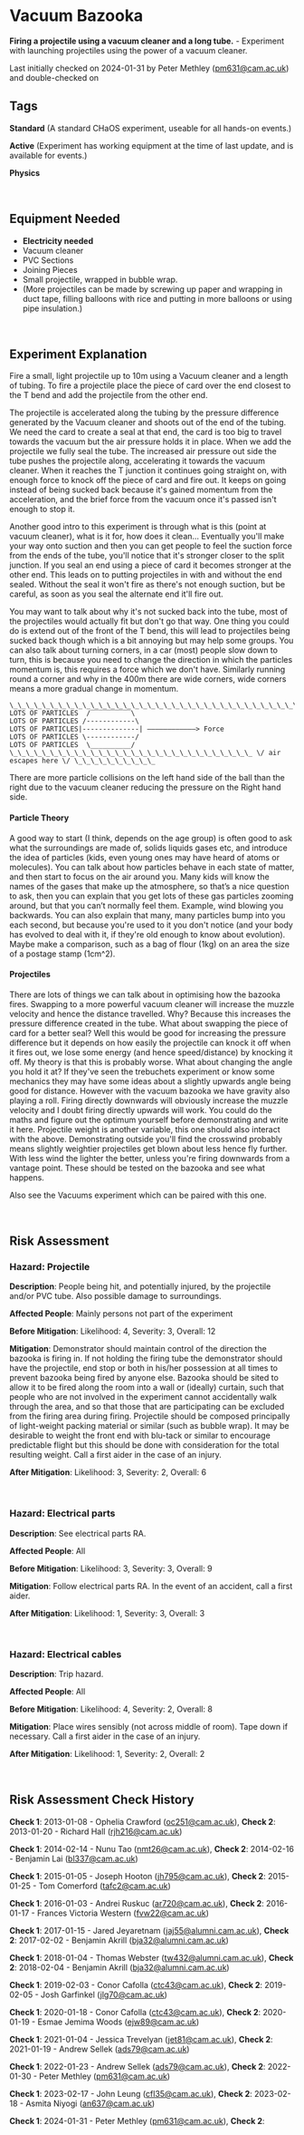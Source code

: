 # Vacuum Bazooka

**Firing a projectile using a vacuum cleaner and a long tube.** - Experiment with launching projectiles using the power of a vacuum cleaner. 

Last initially checked on 2024-01-31 by Peter Methley (pm631@cam.ac.uk) and double-checked on 

## Tags
<!--- Start Tags (DO NOT REMOVE THIS COMMENT) --->

**Standard** (A standard CHaOS experiment, useable for all hands-on events.)

**Active** (Experiment has working equipment at the time of last update, and is available for events.)

**Physics**
<!--- End Tags (DO NOT REMOVE THIS COMMENT) --->

<br/>

## Equipment Needed 
- **Electricity needed**
- Vacuum cleaner
- PVC Sections
- Joining Pieces
- Small projectile, wrapped in bubble wrap.
- (More projectiles can be made by screwing up paper and wrapping in duct tape, filling balloons with rice and putting in more balloons or using pipe insulation.)

<br/>

## Experiment Explanation 

Fire a small, light projectile up to 10m using a Vacuum cleaner and a length of tubing. To fire a projectile place the piece of card over the end closest to the T bend and add the projectile from the other end.

The projectile is accelerated along the tubing by the pressure difference generated by the Vacuum cleaner and shoots out of the end of the tubing. We need the card to create a seal at that end, the card is too big to travel towards the vacuum but the air pressure holds it in place. When we add the projectile we fully seal the tube. The increased air pressure out side the tube pushes the projectile along, accelerating it towards the vacuum cleaner. When it reaches the T junction it continues going straight on, with enough force to knock off the piece of card and fire out. It keeps on going instead of being sucked back because it's gained momentum from the acceleration, and the brief force from the vacuum once it's passed isn't enough to stop it. 

Another good intro to this experiment is through what is this (point at vacuum cleaner), what is it for, how does it clean... Eventually you'll make your way onto suction and then you can get people to feel the suction force from the ends of the tube, you'll notice that it's stronger closer to the split junction. If you seal an end using a piece of card it becomes stronger at the other end. This leads on to putting projectiles in with and without the end sealed. Without the seal it won't fire as there's not enough suction, but be careful, as soon as you seal the alternate end it'll fire out.

You may want to talk about why it's not sucked back into the tube, most of the projectiles would actually fit but don't go that way. One thing you could do is extend out of the front of the T bend, this will lead to projectiles being sucked back though which is a bit annoying but may help some groups. You can also talk about turning corners, in a car (most) people slow down to turn, this is because you need to change the direction in which the particles momentum is, this requires a force which we don't have. Similarly running round a corner and why in the 400m there are wide corners, wide corners means a more gradual change in momentum. 

```
\_\_\_\_\_\_\_\_\_\_\_\_\_\_\_\_\_\_\_\_\_\_\_\_\_\_\_\_\_\_\_\_\_\_\_\_\_\_\_\_\_\_\_\_\_\_\_\_\_\_\_\_
LOTS OF PARTICLES  /‾‾‾‾‾‾‾‾‾‾\
LOTS OF PARTICLES /------------\
LOTS OF PARTICLES|--------------| ――――――――――――> Force
LOTS OF PARTICLES \------------/
LOTS OF PARTICLES  \__________/
\_\_\_\_\_\_\_\_\_\_\_\_\_\_\_\_\_\_\_\_\_\_\_\_\_\_\_\_\_\_ \/ air escapes here \/ \_\_\_\_\_\_\_\_\_\_
```

There are more particle collisions on the left hand side of the ball than the right due to the vacuum cleaner reducing the pressure on the Right hand side.

#### Particle Theory
A good way to start (I think, depends on the age group) is often good to ask what the surroundings are made of, solids liquids gases etc, and introduce the idea of particles (kids, even young ones may have heard of atoms or molecules). You can talk about how particles behave in each state of matter, and then start to focus on the air around you. Many kids will know the names of the gases that make up the atmosphere, so that’s a nice question to ask, then you can explain that you get lots of these gas particles zooming around, but that you can’t normally feel them. Example, wind blowing you backwards. You can also explain that many, many particles bump into you each second, but because you're used to it you don't notice (and your body has evolved to deal with it, if they're old enough to know about evolution). Maybe make a comparison, such as a bag of flour (1kg) on an area the size of a postage stamp (1cm^2).

#### Projectiles
There are lots of things we can talk about in optimising how the bazooka fires.
Swapping to a more powerful vacuum cleaner will increase the muzzle velocity and hence the distance travelled. Why? Because this increases the pressure difference created in the tube. 
What about swapping the piece of card for a better seal? Well this would be good for increasing the pressure difference but it depends on how easily the projectile can knock it off when it fires out, we lose some energy (and hence speed/distance) by knocking it off. My theory is that this is probably worse.
What about changing the angle you hold it at? If they've seen the trebuchets experiment or know some mechanics they may have some ideas about a slightly upwards angle being good for distance. However with the vacuum bazooka we have gravity also playing a roll. Firing directly downwards will obviously increase the muzzle velocity and I doubt firing directly upwards will work. You could do the maths and figure out the optimum yourself before demonstrating and write it here.
Projectile weight is another variable, this one should also interact with the above. Demonstrating outside you'll find the crosswind probably means slightly weightier projectiles get blown about less hence fly further. With less wind the lighter the better, unless you're firing downwards from a vantage point.
These should be tested on the bazooka and see what happens.



Also see the Vacuums experiment which can be paired with this one. 


<br/>

## Risk Assessment

### **Hazard**: Projectile

**Description**: People being hit, and potentially injured, by the projectile and/or PVC tube. Also possible damage to surroundings.

**Affected People**: Mainly persons not part of the experiment

**Before Mitigation**: Likelihood: 4, Severity: 3, Overall: 12

**Mitigation**: Demonstrator should maintain control of the direction the bazooka is firing in.
If not holding the firing tube the demonstrator should have the projectile, end stop or both in his/her possession at all times to prevent bazooka being fired by anyone else.
Bazooka should be sited to allow it to be fired along the room into a wall or (ideally) curtain, such that people who are not involved in the experiment cannot accidentally walk through the area, and so that those that are participating can be excluded from the firing area during firing.
Projectile should be composed principally of light-weight packing material or similar (such as bubble wrap). It may be desirable to weight the front end with blu-tack or similar to encourage predictable flight but this should be done with consideration for the total resulting weight.
Call a first aider in the case of an injury.

**After Mitigation**: Likelihood: 3, Severity: 2, Overall: 6

<br/>

### **Hazard**: Electrical parts

**Description**: See electrical parts RA.

**Affected People**: All

**Before Mitigation**: Likelihood: 3, Severity: 3, Overall: 9

**Mitigation**: Follow electrical parts RA.
In the event of an accident, call a first aider.

**After Mitigation**: Likelihood: 1, Severity: 3, Overall: 3

<br/>

### **Hazard**: Electrical cables

**Description**: Trip hazard.

**Affected People**: All

**Before Mitigation**: Likelihood: 4, Severity: 2, Overall: 8

**Mitigation**: Place wires sensibly (not across middle of room). Tape down if necessary.
Call a first aider in the case of an injury.

**After Mitigation**: Likelihood: 1, Severity: 2, Overall: 2

<br/>

## Risk Assessment Check History 

**Check 1**: 2013-01-08 - Ophelia Crawford (oc251@cam.ac.uk), **Check 2**: 2013-01-20 - Richard Hall (rjh216@cam.ac.uk)

**Check 1**: 2014-02-14 - Nunu Tao (nmt26@cam.ac.uk), **Check 2**: 2014-02-16 - Benjamin Lai (bl337@cam.ac.uk)

**Check 1**: 2015-01-05 - Joseph Hooton (jh795@cam.ac.uk), **Check 2**: 2015-01-25 - Tom Comerford (tafc2@cam.ac.uk)

**Check 1**: 2016-01-03 - Andrei Ruskuc (ar720@cam.ac.uk), **Check 2**: 2016-01-17 - Frances Victoria Western (fvw22@cam.ac.uk)

**Check 1**: 2017-01-15 - Jared Jeyaretnam (jaj55@alumni.cam.ac.uk), **Check 2**: 2017-02-02 - Benjamin Akrill (bja32@alumni.cam.ac.uk)

**Check 1**: 2018-01-04 - Thomas Webster (tw432@alumni.cam.ac.uk), **Check 2**: 2018-02-04 - Benjamin Akrill (bja32@alumni.cam.ac.uk)

**Check 1**: 2019-02-03 - Conor Cafolla (ctc43@cam.ac.uk), **Check 2**: 2019-02-05 - Josh Garfinkel (jlg70@cam.ac.uk)

**Check 1**: 2020-01-18 - Conor Cafolla (ctc43@cam.ac.uk), **Check 2**: 2020-01-19 - Esmae Jemima Woods (ejw89@cam.ac.uk)

**Check 1**: 2021-01-04 - Jessica Trevelyan (jet81@cam.ac.uk), **Check 2**: 2021-01-19 - Andrew Sellek (ads79@cam.ac.uk)

**Check 1**: 2022-01-23 - Andrew Sellek (ads79@cam.ac.uk), **Check 2**: 2022-01-30 - Peter Methley (pm631@cam.ac.uk)

**Check 1**: 2023-02-17 - John Leung (cfl35@cam.ac.uk), **Check 2**: 2023-02-18 - Asmita Niyogi (an637@cam.ac.uk)

**Check 1**: 2024-01-31 - Peter Methley (pm631@cam.ac.uk), **Check 2**: 

